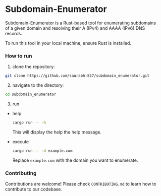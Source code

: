 # Subdomain-Enumerator

Subdomain-Enumerator is a Rust-based tool for enumerating subdomains of a given domain and resolving their A (IPv4) and AAAA (IPv6) DNS records.

To run this tool in your local machine, ensure Rust is installed.

### How to run

1. clone the repository:

```bash
git clone https://github.com/saurabh-857/subdomain_enumerator.git
```

2. navigate to the directory:

```bash
cd subdomain_enumerator
```

3. run

- help
	```bash
	cargo run -- -h
	```
	This will display the help the help message.
	
- execute
	```bash
	cargo run -- -d example.com
	```
	Replace `example.com` with the domain you want to enumerate.

### Contributing
Contributions are welcome! Please check `CONTRIBUTING.md` to learn how to contribute to our codebase.
